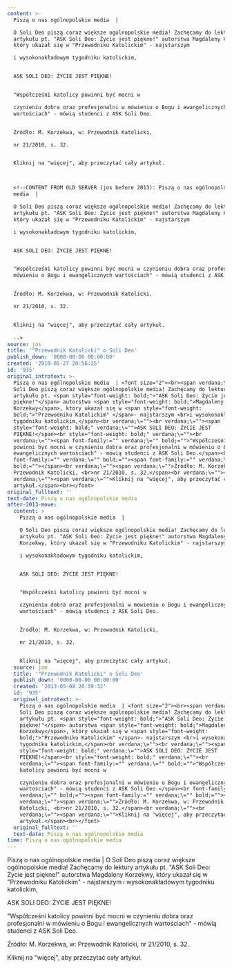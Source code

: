 ```yaml
---
content: >-
  Piszą o nas ogólnopolskie media  | 

  O Soli Deo piszą coraz większe ogólnopolskie media! Zachęcamy do lektury
  artykułu pt. "ASK Soli Deo: Życie jest piękne!" autorstwa Magdaleny Korzekwy,
  który ukazał się w "Przewodniku Katolickim" - najstarszym 

  i wysokonakładowym tygodniku katolickim,


  ASK SOLI DEO: ŻYCIE JEST PIĘKNE!


  "Współcześni katolicy powinni być mocni w 

  czynieniu dobra oraz profesjonalni w mówieniu o Bogu i ewangelicznych
  wartościach" - mówią studenci z ASK Soli Deo.


  Źródło: M. Korzekwa, w: Przewodnik Katolicki, 

  nr 21/2010, s. 32.


  Kliknij na "więcej", aby przeczytać cały artykuł.



  <!--CONTENT FROM OLD SERVER (jos before 2013): Piszą o nas ogólnopolskie
  media  | 

  O Soli Deo piszą coraz większe ogólnopolskie media! Zachęcamy do lektury
  artykułu pt. "ASK Soli Deo: Życie jest piękne!" autorstwa Magdaleny Korzekwy,
  który ukazał się w "Przewodniku Katolickim" - najstarszym 

  i wysokonakładowym tygodniku katolickim,


  ASK SOLI DEO: ŻYCIE JEST PIĘKNE!


  "Współcześni katolicy powinni być mocni w czynieniu dobra oraz profesjonalni w
  mówieniu o Bogu i ewangelicznych wartościach" - mówią studenci z ASK Soli Deo.


  Źródło: M. Korzekwa, w: Przewodnik Katolicki, 

  nr 21/2010, s. 32.


  Kliknij na "więcej", aby przeczytać cały artykuł.
           
  -->
source: jos
title: '"Przewodnik Katolicki" o Soli Deo'
publish_down: '0000-00-00 00:00:00'
created: '2010-05-27 20:56:25'
id: '935'
original_introtext: >-
  Piszą o nas ogólnopolskie media  | <font size="2"><br><span verdana;\="">O
  Soli Deo piszą coraz większe ogólnopolskie media! Zachęcamy do lektury
  artykułu pt. <span style="font-weight: bold;">"ASK Soli Deo: Życie jest
  piękne!"</span> autorstwa <span style="font-weight: bold;">Magdaleny
  Korzekwy</span>, który ukazał się w <span style="font-weight:
  bold;">"Przewodniku Katolickim" </span>- najstarszym <br>i wysokonakładowym
  tygodniku katolickim,</span><br verdana;\=""><br verdana;\=""><span
  style="font-weight: bold;" verdana;\="">ASK SOLI DEO: ŻYCIE JEST
  PIĘKNE!</span><br style="font-weight: bold;" verdana;\=""><br
  verdana;\=""><span font-family:="" verdana;\="" bold;="">"Współcześni katolicy
  powinni być mocni w czynieniu dobra oraz profesjonalni w mówieniu o Bogu i
  ewangelicznych wartościach" - mówią studenci z ASK Soli Deo.</span><br
  font-family:="" verdana;\="" bold;=""><span font-family:="" verdana;\=""
  bold;=""></span><br verdana;\=""><span verdana;\="">Źródło: M. Korzekwa, w:
  Przewodnik Katolicki, <br>nr 21/2010, s. 32.</span><br verdana;\=""><br
  verdana;\=""><span verdana;\="">Kliknij na "więcej", aby przeczytać cały
  artykuł.</span><br></font>         
original_fulltext: ''
text-date: Piszą o nas ogólnopolskie media
after-2013-move:
  content: >
    Piszą o nas ogólnopolskie media  | 

    O Soli Deo piszą coraz większe ogólnopolskie media! Zachęcamy do lektury
    artykułu pt. "ASK Soli Deo: Życie jest piękne!" autorstwa Magdaleny
    Korzekwy, który ukazał się w "Przewodniku Katolickim" - najstarszym 

    i wysokonakładowym tygodniku katolickim,


    ASK SOLI DEO: ŻYCIE JEST PIĘKNE!


    "Współcześni katolicy powinni być mocni w 

    czynieniu dobra oraz profesjonalni w mówieniu o Bogu i ewangelicznych
    wartościach" - mówią studenci z ASK Soli Deo.


    Źródło: M. Korzekwa, w: Przewodnik Katolicki, 

    nr 21/2010, s. 32.


    Kliknij na "więcej", aby przeczytać cały artykuł.
  source: jom
  title: '"Przewodnik Katolicki" o Soli Deo'
  publish_down: '0000-00-00 00:00:00'
  created: '2013-05-08 20:59:32'
  id: '935'
  original_introtext: >-
    Piszą o nas ogólnopolskie media  | <font size="2"><br><span verdana;\="">O
    Soli Deo piszą coraz większe ogólnopolskie media! Zachęcamy do lektury
    artykułu pt. <span style="font-weight: bold;">"ASK Soli Deo: Życie jest
    piękne!"</span> autorstwa <span style="font-weight: bold;">Magdaleny
    Korzekwy</span>, który ukazał się w <span style="font-weight:
    bold;">"Przewodniku Katolickim" </span>- najstarszym <br>i wysokonakładowym
    tygodniku katolickim,</span><br verdana;\=""><br verdana;\=""><span
    style="font-weight: bold;" verdana;\="">ASK SOLI DEO: ŻYCIE JEST
    PIĘKNE!</span><br style="font-weight: bold;" verdana;\=""><br
    verdana;\=""><span font-family:="" verdana;\="" bold;="">"Współcześni
    katolicy powinni być mocni w 

    czynieniu dobra oraz profesjonalni w mówieniu o Bogu i ewangelicznych
    wartościach" - mówią studenci z ASK Soli Deo.</span><br font-family:=""
    verdana;\="" bold;=""><span font-family:="" verdana;\="" bold;=""></span><br
    verdana;\=""><span verdana;\="">Źródło: M. Korzekwa, w: Przewodnik
    Katolicki, <br>nr 21/2010, s. 32.</span><br verdana;\=""><br
    verdana;\=""><span verdana;\="">Kliknij na "więcej", aby przeczytać cały
    artykuł.</span><br></font>
  original_fulltext: ''
  text-date: Piszą o nas ogólnopolskie media
time: Piszą o nas ogólnopolskie media
---
```

Piszą o nas ogólnopolskie media  | 
O Soli Deo piszą coraz większe ogólnopolskie media! Zachęcamy do lektury artykułu pt. "ASK Soli Deo: Życie jest piękne!" autorstwa Magdaleny Korzekwy, który ukazał się w "Przewodniku Katolickim" - najstarszym 
i wysokonakładowym tygodniku katolickim,

ASK SOLI DEO: ŻYCIE JEST PIĘKNE!

"Współcześni katolicy powinni być mocni w 
czynieniu dobra oraz profesjonalni w mówieniu o Bogu i ewangelicznych wartościach" - mówią studenci z ASK Soli Deo.

Źródło: M. Korzekwa, w: Przewodnik Katolicki, 
nr 21/2010, s. 32.

Kliknij na "więcej", aby przeczytać cały artykuł.


<!--CONTENT FROM OLD SERVER (jos before 2013): Piszą o nas ogólnopolskie media  | 
O Soli Deo piszą coraz większe ogólnopolskie media! Zachęcamy do lektury artykułu pt. "ASK Soli Deo: Życie jest piękne!" autorstwa Magdaleny Korzekwy, który ukazał się w "Przewodniku Katolickim" - najstarszym 
i wysokonakładowym tygodniku katolickim,

ASK SOLI DEO: ŻYCIE JEST PIĘKNE!

"Współcześni katolicy powinni być mocni w czynieniu dobra oraz profesjonalni w mówieniu o Bogu i ewangelicznych wartościach" - mówią studenci z ASK Soli Deo.

Źródło: M. Korzekwa, w: Przewodnik Katolicki, 
nr 21/2010, s. 32.

Kliknij na "więcej", aby przeczytać cały artykuł.
         
-->

<!--{{json:{"created_date":"2010-05-27 20:56:25","publish_down":"0000-00-00 00:00:00","id":"935"}}}-->